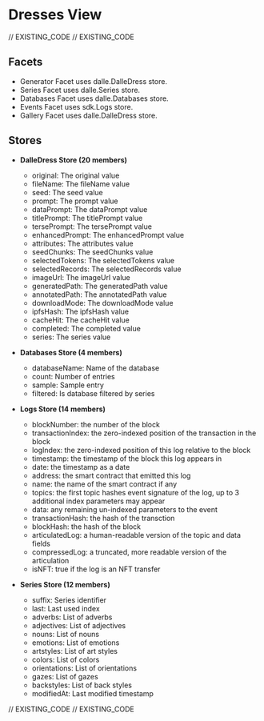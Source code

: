<!--
Copyright 2016, 2026 The Authors. All rights reserved.
Use of this source code is governed by a license that can
be found in the LICENSE file.

Parts of this file were auto generated. Edit only those parts of
the code inside of 'EXISTING_CODE' tags.
-->
# Dresses View

// EXISTING_CODE
// EXISTING_CODE

## Facets

- Generator Facet uses dalle.DalleDress store.
- Series Facet uses dalle.Series store.
- Databases Facet uses dalle.Databases store.
- Events Facet uses sdk.Logs store.
- Gallery Facet uses dalle.DalleDress store.

## Stores

- **DalleDress Store (20 members)**

  - original: The original value
  - fileName: The fileName value
  - seed: The seed value
  - prompt: The prompt value
  - dataPrompt: The dataPrompt value
  - titlePrompt: The titlePrompt value
  - tersePrompt: The tersePrompt value
  - enhancedPrompt: The enhancedPrompt value
  - attributes: The attributes value
  - seedChunks: The seedChunks value
  - selectedTokens: The selectedTokens value
  - selectedRecords: The selectedRecords value
  - imageUrl: The imageUrl value
  - generatedPath: The generatedPath value
  - annotatedPath: The annotatedPath value
  - downloadMode: The downloadMode value
  - ipfsHash: The ipfsHash value
  - cacheHit: The cacheHit value
  - completed: The completed value
  - series: The series value

- **Databases Store (4 members)**

  - databaseName: Name of the database
  - count: Number of entries
  - sample: Sample entry
  - filtered: Is database filtered by series

- **Logs Store (14 members)**

  - blockNumber: the number of the block
  - transactionIndex: the zero-indexed position of the transaction in the block
  - logIndex: the zero-indexed position of this log relative to the block
  - timestamp: the timestamp of the block this log appears in
  - date: the timestamp as a date
  - address: the smart contract that emitted this log
  - name: the name of the smart contract if any
  - topics: the first topic hashes event signature of the log, up to 3 additional index parameters may appear
  - data: any remaining un-indexed parameters to the event
  - transactionHash: the hash of the transction
  - blockHash: the hash of the block
  - articulatedLog: a human-readable version of the topic and data fields
  - compressedLog: a truncated, more readable version of the articulation
  - isNFT: true if the log is an NFT transfer

- **Series Store (12 members)**

  - suffix: Series identifier
  - last: Last used index
  - adverbs: List of adverbs
  - adjectives: List of adjectives
  - nouns: List of nouns
  - emotions: List of emotions
  - artstyles: List of art styles
  - colors: List of colors
  - orientations: List of orientations
  - gazes: List of gazes
  - backstyles: List of back styles
  - modifiedAt: Last modified timestamp

// EXISTING_CODE
// EXISTING_CODE
